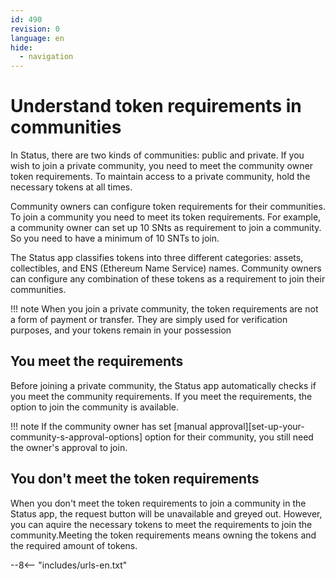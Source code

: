 ```yaml
---
id: 490
revision: 0
language: en
hide:
  - navigation
---
```


# Understand token requirements in communities

<!--
image
-->

In Status, there are two kinds of communities: public and private. If you wish to join a private community, you need to meet the community owner token requirements. To maintain access to a private community, hold the necessary tokens at all times.

Community owners can configure token requirements for their communities. To join a community you need to meet its token requirements. For example, a community owner can set up 10 SNts as requirement to join a community. So you need to have a minimum of 10 SNTs to join.

The Status app classifies tokens into three different categories: assets, collectibles, and ENS (Ethereum Name Service) names. Community owners can configure any combination of these tokens as a requirement to join their communities.

!!! note
    When you join a private community, the token requirements are not a form of payment or transfer. They are simply used for verification purposes, and your tokens remain in your possession

## You meet the requirements

Before joining a private community, the Status app automatically checks if you meet the community requirements. If you meet the requirements, the option to join the community is available.

!!! note
    If the community owner has set [manual approval][set-up-your-community-s-approval-options] option for their community, you still need the owner's approval to join.

## You don't meet the token requirements

When you don't meet the token requirements to join a community in the Status app, the request button will be unavailable and greyed out. However, you can aquire the necessary tokens to meet the requirements to join the community.Meeting the token requirements means owning the tokens and the required amount of tokens.

--8<-- "includes/urls-en.txt"
